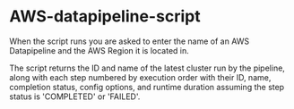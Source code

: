 # AWS-datapipeline-script

When the script runs you are asked to enter the name of an AWS Datapipeline and the AWS Region it is located in.
 
The script returns the ID and name of the latest cluster run by the pipeline, along with each step numbered by execution order with their ID, name, completion status, config options, and runtime duration assuming the step status is 'COMPLETED' or 'FAILED'.